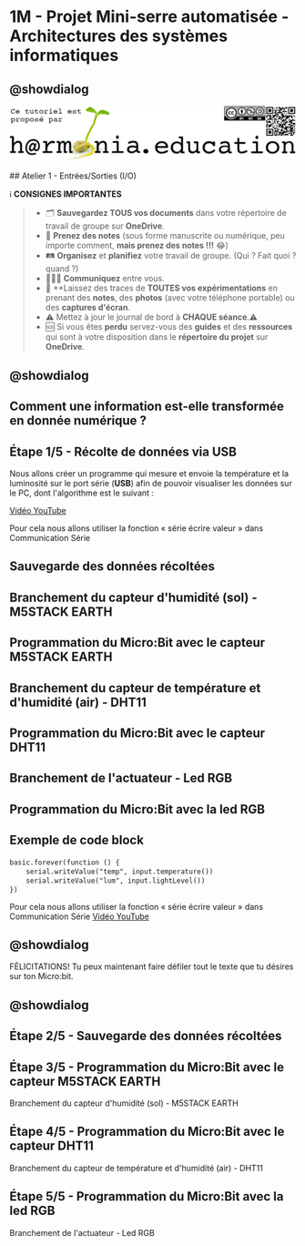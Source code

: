 # 1M - Projet Mini-serre automatisée - Architectures des systèmes informatiques

## @showdialog

![Logo H@rmonia](https://github.com/ph3n4t3s/1m1-archsys/blob/master/img/Harmonia_v4.jpg)

## Atelier 1 - Entrées/Sorties (I/O)

ℹ️ **CONSIGNES IMPORTANTES**
> - 🗂️ **Sauvegardez TOUS vos documents**  dans votre répertoire de travail de groupe sur **OneDrive**.
> - 📝 **Prenez des notes** (sous forme manuscrite ou numérique, peu importe comment, **mais prenez des notes !!!** 😂)
> - 🛤️ **Organisez** et  **planifiez** votre travail de groupe. (Qui ? Fait quoi ? quand ?) 
> - 🧑‍🧑‍🧒 **Communiquez** entre vous.
> - 🧭 **Laissez des traces de **TOUTES vos expérimentations** en prenant des **notes**, des **photos** (avec votre téléphone portable) ou des **captures d'écran**.
> - ⚠️ Mettez à jour le journal de bord à **CHAQUE séance**.⚠️
> - 🆘 Si vous êtes **perdu** servez-vous des **guides** et des **ressources** qui sont à votre disposition dans le **répertoire du projet** sur **OneDrive**.

## @showdialog

## Comment une information est-elle transformée en donnée numérique ?

## Étape 1/5 - Récolte de données via USB
Nous allons créer un programme qui mesure et envoie la température et la luminosité sur le port série (**USB**) afin de pouvoir visualiser les données sur le PC, dont l'algorithme est le suivant :


[Vidéo YouTube](https://youtu.be/imzGdgKm4W0?si=EPmg_eWGlHzvkHMw)

Pour cela nous allons utiliser la fonction « série écrire valeur » dans Communication Série


## Sauvegarde des données récoltées

## Branchement du capteur d'humidité (sol) - M5STACK EARTH

## Programmation du Micro:Bit avec le capteur M5STACK EARTH

## Branchement du capteur de température et d'humidité (air) - DHT11

## Programmation du Micro:Bit avec le capteur DHT11

## Branchement de l'actuateur - Led RGB

## Programmation du Micro:Bit avec la led RGB


## Exemple de code block
```blocks
basic.forever(function () {
    serial.writeValue("temp", input.temperature())
    serial.writeValue("lum", input.lightLevel())
})
```

Pour cela nous allons utiliser la fonction « série écrire valeur » dans Communication Série
[Vidéo YouTube](https://youtu.be/imzGdgKm4W0?si=EPmg_eWGlHzvkHMw)

## @showdialog

FÉLICITATIONS!  Tu peux maintenant faire défiler tout le texte que tu désires sur ton Micro:bit.

## @showdialog

## Étape 2/5 - Sauvegarde des données récoltées

## Étape 3/5 - Programmation du Micro:Bit avec le capteur M5STACK EARTH
Branchement du capteur d'humidité (sol) - M5STACK EARTH

## Étape 4/5 - Programmation du Micro:Bit avec le capteur DHT11
Branchement du capteur de température et d'humidité (air) - DHT11

## Étape 5/5 - Programmation du Micro:Bit avec la led RGB
Branchement de l'actuateur - Led RGB
